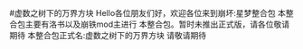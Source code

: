 #虚数之树下的万界方块
Hello各位朋友们好，欢迎各位来到崩坏:星梦整合包
本整合包主要有洛书以及崩铁mod主进行
本整合包。暂时未推出正式版，请各位敬请期待
本整合包正式名:虚数之树下的万界方块
请敬请期待
